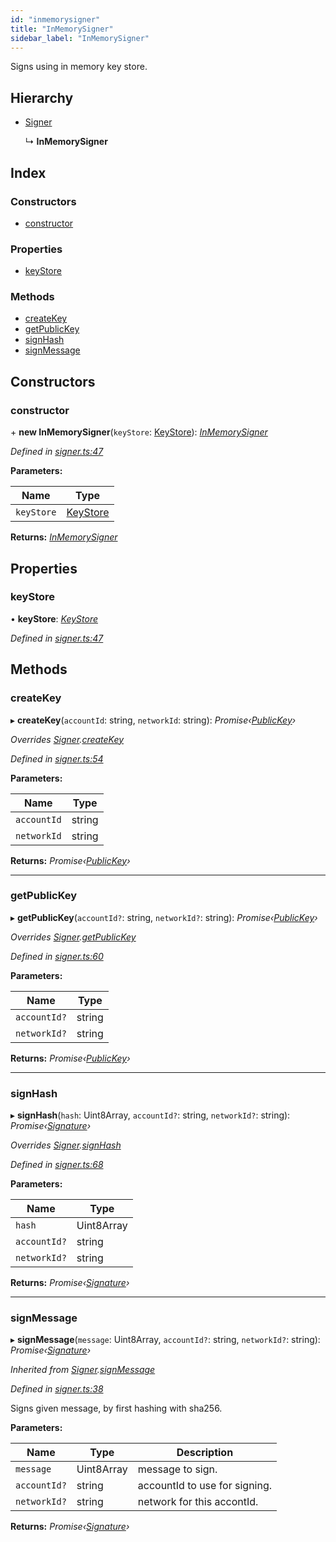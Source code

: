 ```yaml
---
id: "inmemorysigner"
title: "InMemorySigner"
sidebar_label: "InMemorySigner"
---
```


Signs using in memory key store.

## Hierarchy

* [Signer](signer.md)

  ↳ **InMemorySigner**

## Index

### Constructors

* [constructor](inmemorysigner.md#constructor)

### Properties

* [keyStore](inmemorysigner.md#keystore)

### Methods

* [createKey](inmemorysigner.md#createkey)
* [getPublicKey](inmemorysigner.md#getpublickey)
* [signHash](inmemorysigner.md#signhash)
* [signMessage](inmemorysigner.md#signmessage)

## Constructors

###  constructor

\+ **new InMemorySigner**(`keyStore`: [KeyStore](keystore.md)): *[InMemorySigner](inmemorysigner.md)*

*Defined in [signer.ts:47](https://github.com/near/near-api-js/blob/88ad17d/src.ts/signer.ts#L47)*

**Parameters:**

Name | Type |
------ | ------ |
`keyStore` | [KeyStore](keystore.md) |

**Returns:** *[InMemorySigner](inmemorysigner.md)*

## Properties

###  keyStore

• **keyStore**: *[KeyStore](keystore.md)*

*Defined in [signer.ts:47](https://github.com/near/near-api-js/blob/88ad17d/src.ts/signer.ts#L47)*

## Methods

###  createKey

▸ **createKey**(`accountId`: string, `networkId`: string): *Promise‹[PublicKey](publickey.md)›*

*Overrides [Signer](signer.md).[createKey](signer.md#abstract-createkey)*

*Defined in [signer.ts:54](https://github.com/near/near-api-js/blob/88ad17d/src.ts/signer.ts#L54)*

**Parameters:**

Name | Type |
------ | ------ |
`accountId` | string |
`networkId` | string |

**Returns:** *Promise‹[PublicKey](publickey.md)›*

___

###  getPublicKey

▸ **getPublicKey**(`accountId?`: string, `networkId?`: string): *Promise‹[PublicKey](publickey.md)›*

*Overrides [Signer](signer.md).[getPublicKey](signer.md#abstract-getpublickey)*

*Defined in [signer.ts:60](https://github.com/near/near-api-js/blob/88ad17d/src.ts/signer.ts#L60)*

**Parameters:**

Name | Type |
------ | ------ |
`accountId?` | string |
`networkId?` | string |

**Returns:** *Promise‹[PublicKey](publickey.md)›*

___

###  signHash

▸ **signHash**(`hash`: Uint8Array, `accountId?`: string, `networkId?`: string): *Promise‹[Signature](signature.md)›*

*Overrides [Signer](signer.md).[signHash](signer.md#abstract-signhash)*

*Defined in [signer.ts:68](https://github.com/near/near-api-js/blob/88ad17d/src.ts/signer.ts#L68)*

**Parameters:**

Name | Type |
------ | ------ |
`hash` | Uint8Array |
`accountId?` | string |
`networkId?` | string |

**Returns:** *Promise‹[Signature](signature.md)›*

___

###  signMessage

▸ **signMessage**(`message`: Uint8Array, `accountId?`: string, `networkId?`: string): *Promise‹[Signature](signature.md)›*

*Inherited from [Signer](signer.md).[signMessage](signer.md#signmessage)*

*Defined in [signer.ts:38](https://github.com/near/near-api-js/blob/88ad17d/src.ts/signer.ts#L38)*

Signs given message, by first hashing with sha256.

**Parameters:**

Name | Type | Description |
------ | ------ | ------ |
`message` | Uint8Array | message to sign. |
`accountId?` | string | accountId to use for signing. |
`networkId?` | string | network for this accontId.  |

**Returns:** *Promise‹[Signature](signature.md)›*
